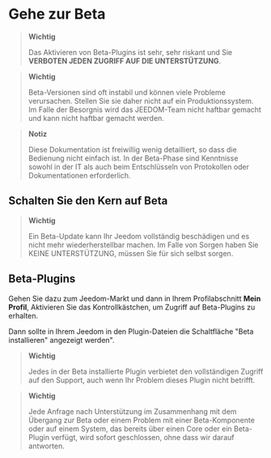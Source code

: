 # Gehe zur Beta

> **Wichtig**
>
> Das Aktivieren von Beta-Plugins ist sehr, sehr riskant und Sie **VERBOTEN JEDEN ZUGRIFF AUF DIE UNTERSTÜTZUNG**.

> **Wichtig**
>
> Beta-Versionen sind oft instabil und können viele Probleme verursachen. Stellen Sie sie daher nicht auf ein Produktionssystem. Im Falle der Besorgnis wird das JEEDOM-Team nicht haftbar gemacht und kann nicht haftbar gemacht werden.

> **Notiz**
>
> Diese Dokumentation ist freiwillig wenig detailliert, so dass die Bedienung nicht einfach ist. In der Beta-Phase sind Kenntnisse sowohl in der IT als auch beim Entschlüsseln von Protokollen oder Dokumentationen erforderlich.

## Schalten Sie den Kern auf Beta

> **Wichtig**
>
> Ein Beta-Update kann Ihr Jeedom vollständig beschädigen und es nicht mehr wiederherstellbar machen. Im Falle von Sorgen haben Sie KEINE UNTERSTÜTZUNG, müssen Sie für sich selbst sorgen.

## Beta-Plugins

Gehen Sie dazu zum Jeedom-Markt und dann in Ihrem Profilabschnitt **Mein Profil**, Aktivieren Sie das Kontrollkästchen, um Zugriff auf Beta-Plugins zu erhalten.

Dann sollte in Ihrem Jeedom in den Plugin-Dateien die Schaltfläche "Beta installieren" angezeigt werden".

> **Wichtig**
>
> Jedes in der Beta installierte Plugin verbietet den vollständigen Zugriff auf den Support, auch wenn Ihr Problem dieses Plugin nicht betrifft.

> **Wichtig**
>
> Jede Anfrage nach Unterstützung im Zusammenhang mit dem Übergang zur Beta oder einem Problem mit einer Beta-Komponente oder auf einem System, das bereits über einen Core oder ein Beta-Plugin verfügt, wird sofort geschlossen, ohne dass wir darauf antworten.
